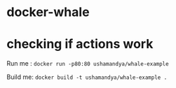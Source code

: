 # docker-whale
# checking if actions work
Run me : `docker run -p80:80 ushamandya/whale-example`

Build me: `docker build -t ushamandya/whale-example .`
